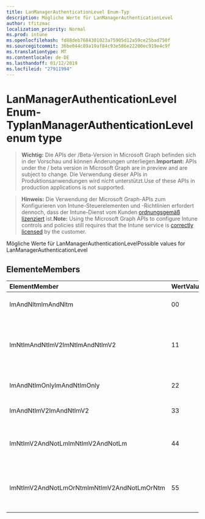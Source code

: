 ```yaml
---
title: LanManagerAuthenticationLevel Enum-Typ
description: Mögliche Werte für LanManagerAuthenticationLevel
author: tfitzmac
localization_priority: Normal
ms.prod: intune
ms.openlocfilehash: fd88deb7684301023a75905d12a59ce25bad750f
ms.sourcegitcommit: 36be044c89a19af84c93e586e22200ec919e4c9f
ms.translationtype: MT
ms.contentlocale: de-DE
ms.lasthandoff: 01/12/2019
ms.locfileid: "27911994"
---
```

# <a name="lanmanagerauthenticationlevel-enum-type"></a><span data-ttu-id="65692-103">LanManagerAuthenticationLevel Enum-Typ</span><span class="sxs-lookup"><span data-stu-id="65692-103">lanManagerAuthenticationLevel enum type</span></span>

> <span data-ttu-id="65692-104">**Wichtig:** Die APIs der /Beta-Version in Microsoft Graph befinden sich in der Vorschau und können Änderungen unterliegen.</span><span class="sxs-lookup"><span data-stu-id="65692-104">**Important:** APIs under the / beta version in Microsoft Graph are in preview and are subject to change.</span></span> <span data-ttu-id="65692-105">Die Verwendung dieser APIs in Produktionsanwendungen wird nicht unterstützt.</span><span class="sxs-lookup"><span data-stu-id="65692-105">Use of these APIs in production applications is not supported.</span></span>

> <span data-ttu-id="65692-106">**Hinweis:** Die Verwendung der Microsoft Graph-APIs zum Konfigurieren von Intune-Steuerelementen und -Richtlinien erfordert dennoch, dass der Intune-Dienst vom Kunden [ordnungsgemäß lizenziert](https://go.microsoft.com/fwlink/?linkid=839381) ist.</span><span class="sxs-lookup"><span data-stu-id="65692-106">**Note:** Using the Microsoft Graph APIs to configure Intune controls and policies still requires that the Intune service is [correctly licensed](https://go.microsoft.com/fwlink/?linkid=839381) by the customer.</span></span>

<span data-ttu-id="65692-107">Mögliche Werte für LanManagerAuthenticationLevel</span><span class="sxs-lookup"><span data-stu-id="65692-107">Possible values for LanManagerAuthenticationLevel</span></span>
## <a name="members"></a><span data-ttu-id="65692-108">Elemente</span><span class="sxs-lookup"><span data-stu-id="65692-108">Members</span></span>
|<span data-ttu-id="65692-109">Element</span><span class="sxs-lookup"><span data-stu-id="65692-109">Member</span></span>|<span data-ttu-id="65692-110">Wert</span><span class="sxs-lookup"><span data-stu-id="65692-110">Value</span></span>|<span data-ttu-id="65692-111">Beschreibung</span><span class="sxs-lookup"><span data-stu-id="65692-111">Description</span></span>|
|:---|:---|:---|
|<span data-ttu-id="65692-112">lmAndNltm</span><span class="sxs-lookup"><span data-stu-id="65692-112">lmAndNltm</span></span>|<span data-ttu-id="65692-113">0</span><span class="sxs-lookup"><span data-stu-id="65692-113">0</span></span>|<span data-ttu-id="65692-114">LM & NTLM-Antworten senden</span><span class="sxs-lookup"><span data-stu-id="65692-114">Send LM & NTLM responses</span></span>|
|<span data-ttu-id="65692-115">lmNtlmAndNtlmV2</span><span class="sxs-lookup"><span data-stu-id="65692-115">lmNtlmAndNtlmV2</span></span>|<span data-ttu-id="65692-116">1</span><span class="sxs-lookup"><span data-stu-id="65692-116">1</span></span>|<span data-ttu-id="65692-117">Senden Sie LM & NTLM-Verwendung NTLMv2 sitzungssicherheit, wenn ausgehandelt</span><span class="sxs-lookup"><span data-stu-id="65692-117">Send LM & NTLM-use NTLMv2 session security if negotiated</span></span>|
|<span data-ttu-id="65692-118">lmAndNtlmOnly</span><span class="sxs-lookup"><span data-stu-id="65692-118">lmAndNtlmOnly</span></span>|<span data-ttu-id="65692-119">2</span><span class="sxs-lookup"><span data-stu-id="65692-119">2</span></span>|<span data-ttu-id="65692-120">LM & NTLM-Antworten senden</span><span class="sxs-lookup"><span data-stu-id="65692-120">Send LM & NTLM responses only</span></span>|
|<span data-ttu-id="65692-121">lmAndNtlmV2</span><span class="sxs-lookup"><span data-stu-id="65692-121">lmAndNtlmV2</span></span>|<span data-ttu-id="65692-122">3</span><span class="sxs-lookup"><span data-stu-id="65692-122">3</span></span>|<span data-ttu-id="65692-123">LM & NTLMv2-Antworten senden</span><span class="sxs-lookup"><span data-stu-id="65692-123">Send LM & NTLMv2 responses only</span></span>|
|<span data-ttu-id="65692-124">lmNtlmV2AndNotLm</span><span class="sxs-lookup"><span data-stu-id="65692-124">lmNtlmV2AndNotLm</span></span>|<span data-ttu-id="65692-125">4</span><span class="sxs-lookup"><span data-stu-id="65692-125">4</span></span>|<span data-ttu-id="65692-126">Senden Sie nur LM & NTLMv2-Antworten.</span><span class="sxs-lookup"><span data-stu-id="65692-126">Send LM & NTLMv2 responses only.</span></span> <span data-ttu-id="65692-127">LM verweigern</span><span class="sxs-lookup"><span data-stu-id="65692-127">Refuse LM</span></span>|
|<span data-ttu-id="65692-128">lmNtlmV2AndNotLmOrNtm</span><span class="sxs-lookup"><span data-stu-id="65692-128">lmNtlmV2AndNotLmOrNtm</span></span>|<span data-ttu-id="65692-129">5</span><span class="sxs-lookup"><span data-stu-id="65692-129">5</span></span>|<span data-ttu-id="65692-130">Senden Sie nur LM & NTLMv2-Antworten.</span><span class="sxs-lookup"><span data-stu-id="65692-130">Send LM & NTLMv2 responses only.</span></span> <span data-ttu-id="65692-131">LM NTLM verweigern</span><span class="sxs-lookup"><span data-stu-id="65692-131">Refuse LM & NTLM</span></span>|





